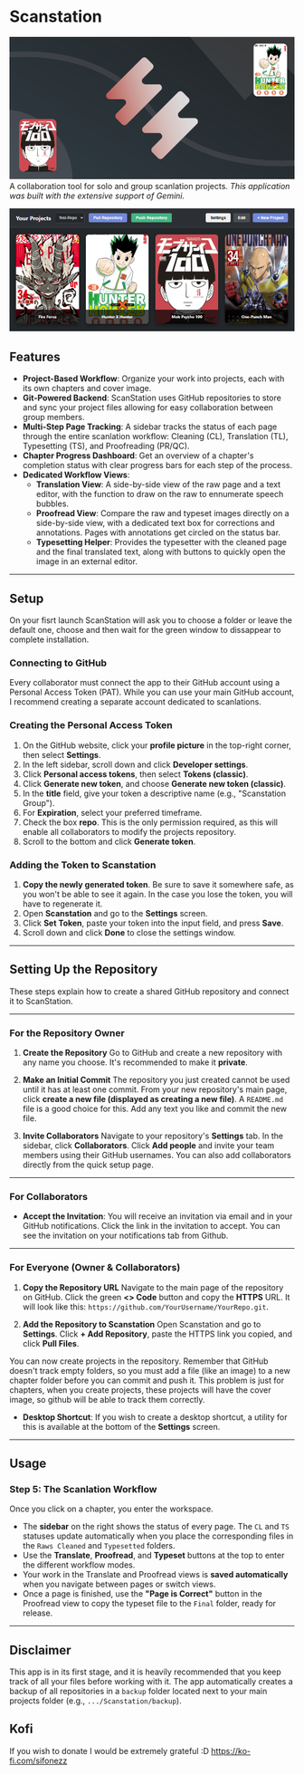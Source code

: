 # Scanstation
![SS](assets/pictures/SS.png)
A collaboration tool for solo and group scanlation projects.
*This application was built with the extensive support of Gemini.*

![ScanStation Main View](assets/pictures/Main%20View.png)

## Features
- **Project-Based Workflow**: Organize your work into projects, each with its own chapters and cover image.
- **Git-Powered Backend**: ScanStation uses GitHub repositories to store and sync your project files allowing for easy collaboration between group members.
- **Multi-Step Page Tracking**: A sidebar tracks the status of each page through the entire scanlation workflow: Cleaning (CL), Translation (TL), Typesetting (TS), and Proofreading (PR/QC).
- **Chapter Progress Dashboard**: Get an overview of a chapter's completion status with clear progress bars for each step of the process.
- **Dedicated Workflow Views**:
    - **Translation View**: A side-by-side view of the raw page and a text editor, with the function to draw on the raw to ennumerate speech bubbles.
    - **Proofread View**: Compare the raw and typeset images directly on a side-by-side view, with a dedicated text box for corrections and annotations. Pages with annotations get circled on the status bar.
    - **Typesetting Helper**: Provides the typesetter with the cleaned page and the final translated text, along with buttons to quickly open the image in an external editor.

---
## Setup

On your fisrt launch ScanStation will ask you to choose a folder or leave the default one, choose and then
wait for the green window to dissappear to complete installation.

### Connecting to GitHub

Every collaborator must connect the app to their GitHub account using a Personal Access Token (PAT). While you can use your main GitHub account, I recommend creating a separate account dedicated to scanlations.

### Creating the Personal Access Token

1.  On the GitHub website, click your **profile picture** in the top-right corner, then select **Settings**.
2.  In the left sidebar, scroll down and click **Developer settings**.
3.  Click **Personal access tokens**, then select **Tokens (classic)**.
4.  Click **Generate new token**, and choose **Generate new token (classic)**.
5.  In the **title** field, give your token a descriptive name (e.g., "Scanstation Group").
6.  For **Expiration**, select your preferred timeframe.
7.  Check the box **repo**. This is the only permission required, as this will enable all collaborators to modify the projects repository.
8.  Scroll to the bottom and click **Generate token**.

### Adding the Token to Scanstation

1.  **Copy the newly generated token**. Be sure to save it somewhere safe, as you won't be able to see it again. In the case you lose the token, you will have to regenerate it.
2.  Open **Scanstation** and go to the **Settings** screen.
3.  Click **Set Token**, paste your token into the input field, and press **Save**.
4.  Scroll down and click **Done** to close the settings window.

---

## Setting Up the Repository
These steps explain how to create a shared GitHub repository and connect it to ScanStation.

---
### For the Repository Owner

1.  **Create the Repository**
    Go to GitHub and create a new repository with any name you choose. It's recommended to make it **private**.

2.  **Make an Initial Commit**
    The repository you just created cannot be used until it has at least one commit. From your new repository's main page, click **create a new file (displayed as creating a new file)**. A `README.md` file is a good choice for this. Add any text you like and commit the new file.

3.  **Invite Collaborators**
    Navigate to your repository's **Settings** tab. In the sidebar, click **Collaborators**. Click **Add people** and invite your team members using their GitHub usernames.  You can also add collaborators directly from the quick setup page.

---
### For Collaborators

* **Accept the Invitation**: You will receive an invitation via email and in your GitHub notifications. Click the link in the invitation to accept. You can see the invitation on your notifications tab from Github.

---
### For Everyone (Owner & Collaborators)

1.  **Copy the Repository URL**
    Navigate to the main page of the repository on GitHub. Click the green **<> Code** button and copy the **HTTPS** URL. It will look like this: `https://github.com/YourUsername/YourRepo.git`.

2.  **Add the Repository to Scanstation**
    Open Scanstation and go to **Settings**. Click **+ Add Repository**, paste the HTTPS link you copied, and click **Pull Files**.

You can now create projects in the repository. Remember that GitHub doesn't track empty folders, so you must add a file (like an image) to a new chapter folder before you can commit and push it. This problem is just for chapters, when you create projects, these projects will have the cover image, so github will be able to track them correctly.

* **Desktop Shortcut**: If you wish to create a desktop shortcut, a utility for this is available at the bottom of the **Settings** screen.

---

## Usage






### Step 5: The Scanlation Workflow
Once you click on a chapter, you enter the workspace.
- The **sidebar** on the right shows the status of every page. The `CL` and `TS` statuses update automatically when you place the corresponding files in the `Raws Cleaned` and `Typesetted` folders.
- Use the **Translate**, **Proofread**, and **Typeset** buttons at the top to enter the different workflow modes.
- Your work in the Translate and Proofread views is **saved automatically** when you navigate between pages or switch views.
- Once a page is finished, use the **"Page is Correct"** button in the Proofread view to copy the typeset file to the `Final` folder, ready for release.

---
## Disclaimer
This app is in its first stage, and it is heavily recommended that you keep track of all your files before working with it. The app automatically creates a backup of all repositories in a `backup` folder located next to your main projects folder (e.g., `.../Scanstation/backup`).

## Kofi
If you wish to donate I would be extremely grateful :D
https://ko-fi.com/sifonezz